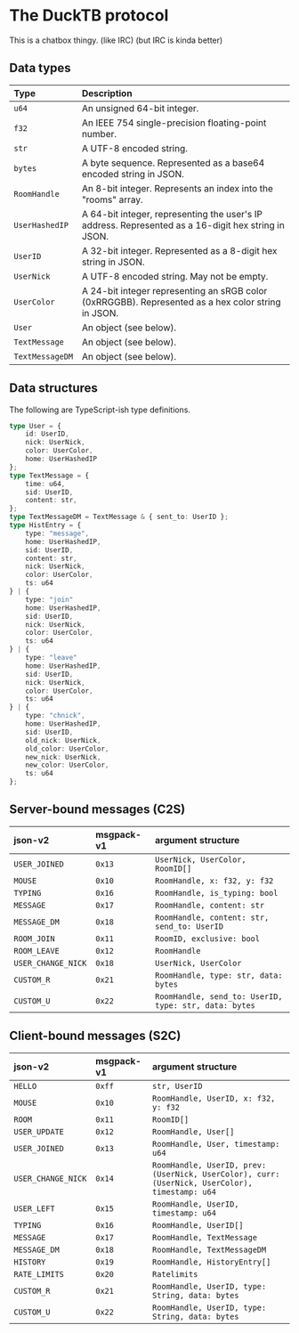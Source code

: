# The DuckTB protocol
This is a chatbox thingy. (like IRC) (but IRC is kinda better)

<!-- TODO: make this better? -->

## Data types
| Type            | Description |
|:--------------- |:----------- |
| `u64`           | An unsigned 64-bit integer. |
| `f32`           | An IEEE 754 single-precision floating-point number. |
| `str`           | A UTF-8 encoded string. |
| `bytes`         | A byte sequence. Represented as a base64 encoded string in JSON. |
| `RoomHandle`    | An 8-bit integer. Represents an index into the "rooms" array. |
| `UserHashedIP`  | A 64-bit integer, representing the user's IP address. Represented as a 16-digit hex string in JSON. |
| `UserID`        | A 32-bit integer. Represented as a 8-digit hex string in JSON. |
| `UserNick`      | A UTF-8 encoded string. May not be empty. |
| `UserColor`     | A 24-bit integer representing an sRGB color (0xRRGGBB). Represented as a hex color string in JSON. |
| `User`          | An object (see below). |
| `TextMessage`   | An object (see below). |
| `TextMessageDM` | An object (see below). |

## Data structures
The following are TypeScript-ish type definitions.
```ts
type User = {
	id: UserID,
	nick: UserNick,
	color: UserColor,
	home: UserHashedIP
};
type TextMessage = {
	time: u64,
	sid: UserID,
	content: str,
};
type TextMessageDM = TextMessage & { sent_to: UserID };
type HistEntry = {
	type: "message",
	home: UserHashedIP,
	sid: UserID,
	content: str,
	nick: UserNick,
	color: UserColor,
	ts: u64
} | {
	type: "join"
	home: UserHashedIP,
	sid: UserID,
	nick: UserNick,
	color: UserColor,
	ts: u64
} | {
	type: "leave"
	home: UserHashedIP,
	sid: UserID,
	nick: UserNick,
	color: UserColor,
	ts: u64
} | {
	type: "chnick",
	home: UserHashedIP,
	sid: UserID,
	old_nick: UserNick,
	old_color: UserColor,
	new_nick: UserNick,
	new_color: UserColor,
	ts: u64
};
```


## Server-bound messages (C2S)
| json-v2            | msgpack-v1 | argument structure |
|:------------------ |:---------- |:------------------ |
| `USER_JOINED`      | `0x13` | `UserNick, UserColor, RoomID[]` |
| `MOUSE`            | `0x10` | `RoomHandle, x: f32, y: f32` |
| `TYPING`           | `0x16` | `RoomHandle, is_typing: bool` |
| `MESSAGE`          | `0x17` | `RoomHandle, content: str` |
| `MESSAGE_DM`       | `0x18` | `RoomHandle, content: str, send_to: UserID` |
| `ROOM_JOIN`        | `0x11` | `RoomID, exclusive: bool` |
| `ROOM_LEAVE`       | `0x12` | `RoomHandle` |
| `USER_CHANGE_NICK` | `0x18` | `UserNick, UserColor` |
| `CUSTOM_R`         | `0x21` | `RoomHandle, type: str, data: bytes` |
| `CUSTOM_U`         | `0x22` | `RoomHandle, send_to: UserID, type: str, data: bytes` |

## Client-bound messages (S2C)
| json-v2            | msgpack-v1 | argument structure |
|:------------------ |:---------- |:------------------ |
| `HELLO`            | `0xff` | `str, UserID` |
| `MOUSE`            | `0x10` | `RoomHandle, UserID, x: f32, y: f32` |
| `ROOM`             | `0x11` | `RoomID[]` |
| `USER_UPDATE`      | `0x12` | `RoomHandle, User[]` |
| `USER_JOINED`      | `0x13` | `RoomHandle, User, timestamp: u64` |
| `USER_CHANGE_NICK` | `0x14` | `RoomHandle, UserID, prev: (UserNick, UserColor), curr: (UserNick, UserColor), timestamp: u64` |
| `USER_LEFT`        | `0x15` | `RoomHandle, UserID, timestamp: u64` |
| `TYPING`           | `0x16` | `RoomHandle, UserID[]` |
| `MESSAGE`          | `0x17` | `RoomHandle, TextMessage` |
| `MESSAGE_DM`       | `0x18` | `RoomHandle, TextMessageDM` |
| `HISTORY`          | `0x19` | `RoomHandle, HistoryEntry[]` |
| `RATE_LIMITS`      | `0x20` | `Ratelimits` |
| `CUSTOM_R`         | `0x21` | `RoomHandle, UserID, type: String, data: bytes` |
| `CUSTOM_U`         | `0x22` | `RoomHandle, UserID, type: String, data: bytes` |
